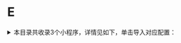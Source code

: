 # E
<details>
<summary>
本目录共收录3个小程序，详情见如下，单击导入对应配置：
</summary>

 自动导入功能依赖 [【神机模块】](https://raw.githubusercontent.com/zirawell/R-Store/main/Rule/Surge/Redirect/DivineEngine.sgmodule)
- [EMS](https://surge.app/install-module?url=https%3A%2F%2Fraw.githubusercontent.com%2Fzirawell%2FR-Store%2Fmain%2FRule%2FSurge%2FAdblock%2FApplet%2FWechat%2FE%2FEMS%2Fems.sgmodule)
- [ETCP](https://surge.app/install-module?url=https%3A%2F%2Fraw.githubusercontent.com%2Fzirawell%2FR-Store%2Fmain%2FRule%2FSurge%2FAdblock%2FApplet%2FWechat%2FE%2FETCP%2Fetcp.sgmodule)
- [饿了么](https://surge.app/install-module?url=https%3A%2F%2Fraw.githubusercontent.com%2Fzirawell%2FR-Store%2Fmain%2FRule%2FSurge%2FAdblock%2FApplet%2FWechat%2FE%2F%E9%A5%BF%E4%BA%86%E4%B9%88%2Feleme.sgmodule)

</details>